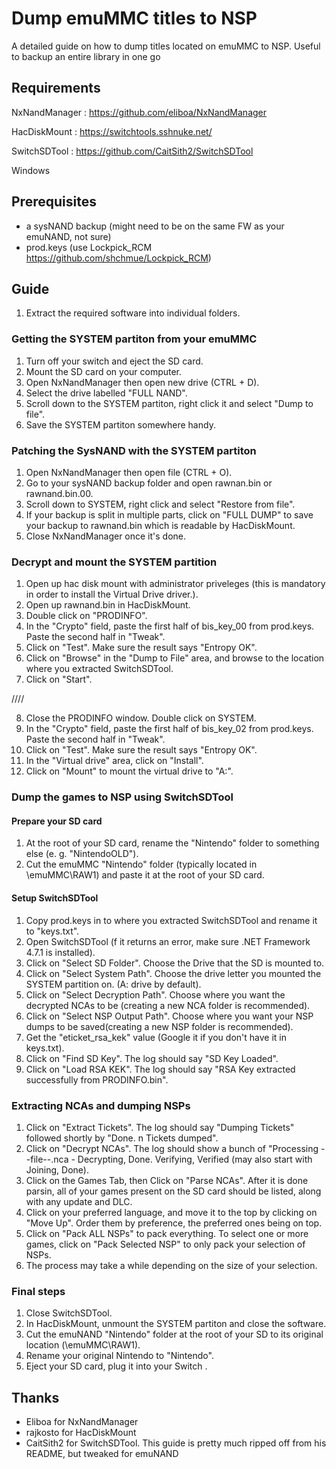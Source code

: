 # Dump emuMMC titles to NSP

A detailed guide on how to dump titles located on emuMMC to NSP. Useful to backup an entire library in one go

## Requirements
NxNandManager : https://github.com/eliboa/NxNandManager

HacDiskMount : https://switchtools.sshnuke.net/

SwitchSDTool : https://github.com/CaitSith2/SwitchSDTool

Windows

## Prerequisites

- a sysNAND backup (might need to be on the same FW as your emuNAND, not sure)
- prod.keys (use Lockpick_RCM https://github.com/shchmue/Lockpick_RCM)

## Guide

1. Extract the required software into individual folders.

### Getting the SYSTEM partiton from your emuMMC
1. Turn off your switch and eject the SD card.
2. Mount the SD card on your computer.
3. Open NxNandManager then open new drive (CTRL + D).
4. Select the drive labelled "FULL NAND".
5. Scroll down to the SYSTEM partiton, right click it and select "Dump to file".
6. Save the SYSTEM partiton somewhere handy. 

### Patching the SysNAND with the SYSTEM partiton
1. Open NxNandManager then open file (CTRL + O). 
2. Go to your sysNAND backup folder and open rawnan.bin or rawnand.bin.00.
3. Scroll down to SYSTEM, right click and select "Restore from file".
4. If your backup is split in multiple parts, click on "FULL DUMP" to save your backup to rawnand.bin which is readable by HacDiskMount.
5. Close NxNandManager once it's done.

### Decrypt and mount the SYSTEM partition
1. Open up hac disk mount with administrator priveleges (this is mandatory in order to install the Virtual Drive driver.).
2. Open up rawnand.bin in HacDiskMount.
3. Double click on "PRODINFO".
4. In the "Crypto" field, paste the first half of bis_key_00 from prod.keys. Paste the second half in "Tweak".
5. Click on "Test". Make sure the result says "Entropy OK".
6. Click on "Browse" in the "Dump to File" area, and browse to the location where you extracted SwitchSDTool.
7. Click on "Start".

////

8. Close the PRODINFO window.
Double click on SYSTEM.
9. In the "Crypto" field, paste the first half of bis_key_02 from prod.keys. Paste the second half in "Tweak".
10. Click on "Test". Make sure the result says "Entropy OK".
11. In the "Virtual drive" area, click on "Install".
12. Click on "Mount" to mount the virtual drive to "A:".

### Dump the games to NSP using SwitchSDTool

#### Prepare your SD card
1. At the root of your SD card, rename the "Nintendo" folder to something else (e. g. "NintendoOLD").
2. Cut the emuMMC "Nintendo" folder (typically located in \emuMMC\RAW1) and paste it at the root of your SD card.

#### Setup SwitchSDTool
1. Copy prod.keys in to where you extracted SwitchSDTool and rename it to "keys.txt".
2. Open SwitchSDTool (f it returns an error, make sure .NET Framework 4.7.1 is installed).
3. Click on "Select SD Folder". Choose the Drive that the SD is mounted to.
4. Click on "Select System Path". Choose the drive letter you mounted the SYSTEM partition on. (A: drive by default).
5. Click on "Select Decryption Path". Choose where you want the decrypted NCAs to be (creating a new NCA folder is recommended).
6. Click on "Select NSP Output Path". Choose where you want your NSP dumps to be saved(creating a new NSP folder is recommended).
7. Get the "eticket_rsa_kek" value (Google it if you don't have it in keys.txt).
8. Click on "Find SD Key". The log should say "SD Key Loaded".
9. Click on "Load RSA KEK". The log should say "RSA Key extracted successfully from PRODINFO.bin".

### Extracting NCAs and dumping NSPs
1. Click on "Extract Tickets". The log should say "Dumping Tickets" followed shortly by "Done. n Tickets dumped".
2. Click on "Decrypt NCAs". The log should show a bunch of "Processing --file--.nca - Decrypting, Done. Verifying, Verified (may also start with Joining, Done).
3. Click on the Games Tab, then Click on "Parse NCAs".  After it is done parsin, all of your games present on the SD card should be listed, along with any update and DLC.
4. Click on your preferred language, and move it to the top by clicking on "Move Up". Order them by preference, the preferred ones being on top.
5. Click on "Pack ALL NSPs" to pack everything. To select one or more games, click on "Pack Selected NSP" to only pack your selection of NSPs.
6. The process may take a while depending on the size of your selection.

### Final steps
1. Close SwitchSDTool.
2. In HacDiskMount, unmount the SYSTEM partiton and close the software.
3. Cut the emuNAND "Nintendo" folder at the root of your SD to its original location (\emuMMC\RAW1).
4. Rename your original Nintendo to "Nintendo".
5. Eject your SD card, plug it into your Switch .


## Thanks

- Eliboa for NxNandManager
- rajkosto for HacDiskMount
- CaitSith2 for SwitchSDTool. This guide is pretty much ripped off from his README, but tweaked for emuNAND











